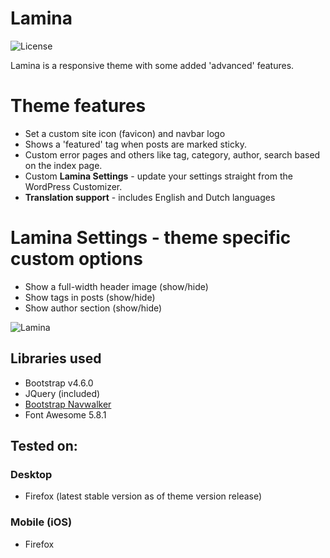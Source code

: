 # Lamina
![License](https://img.shields.io/github/license/pixelateddeveloper/lamina-wordpress-theme?style=flat-square)

Lamina is a responsive theme with some added 'advanced' features.

# Theme features
- Set a custom site icon (favicon) and navbar logo
- Shows a 'featured' tag when posts are marked sticky.
- Custom error pages and others like tag, category, author, search based on the index page.
- Custom **Lamina Settings** - update your settings straight from the WordPress Customizer.
- **Translation support** - includes English and Dutch languages

# Lamina Settings - theme specific custom options
- Show a full-width header image (show/hide)
- Show tags in posts (show/hide)
- Show author section (show/hide)

![Lamina](https://github.com/pixelateddeveloper/lamina-wordpress-theme/raw/master/screenshot.png)

## Libraries used
- Bootstrap v4.6.0
- JQuery (included)
- [Bootstrap Navwalker](https://github.com/wp-bootstrap/wp-bootstrap-navwalker)
- Font Awesome 5.8.1

## Tested on:

### Desktop
- Firefox (latest stable version as of theme version release)

### Mobile (iOS)
- Firefox
